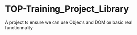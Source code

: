 # TOP-Training_Project_Library
A project to ensure we can use Objects and DOM on basic real functionnality

